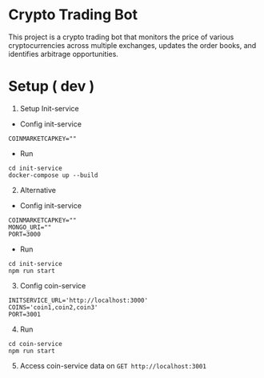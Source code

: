 # Crypto Trading Bot

This project is a crypto trading bot that monitors the price of various cryptocurrencies across multiple exchanges,
updates the order books, and identifies arbitrage opportunities.

# Setup ( dev )

1. Setup Init-service
- Config init-service

```
COINMARKETCAPKEY=""
```
- Run
```
cd init-service
docker-compose up --build
```


2. Alternative
- Config init-service

```
COINMARKETCAPKEY=""
MONGO_URI=""
PORT=3000
```
- Run
```
cd init-service
npm run start
```

3. Config coin-service

```
INITSERVICE_URL='http://localhost:3000'
COINS='coin1,coin2,coin3'
PORT=3001
```

4. Run

```
cd coin-service
npm run start
```

5. Access coin-service data on ```GET http://localhost:3001```
